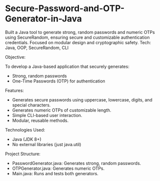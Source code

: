 # Secure-Password-and-OTP-Generator-in-Java
Built a Java tool to generate strong, random passwords and numeric OTPs using SecureRandom, ensuring secure and customizable authentication credentials. Focused on modular design and cryptographic safety.  Tech: Java, OOP, SecureRandom, CLI

Objective:

To develop a Java-based application that securely generates:
* Strong, random passwords
* One-Time Passwords (OTP) for authentication

Features:
* Generates secure passwords using uppercase, lowercase, digits, and special characters.
* Generates numeric OTPs of customizable length.
* Simple CLI-based user interaction.
* Modular, reusable methods.

Technologies Used:
* Java (JDK 8+)
* No external libraries (just java.util)

Project Structure:
* PasswordGenerator.java: Generates strong, random passwords.
* OTPGenerator.java: Generates numeric OTPs.
* Main.java: Runs and tests both generators.
